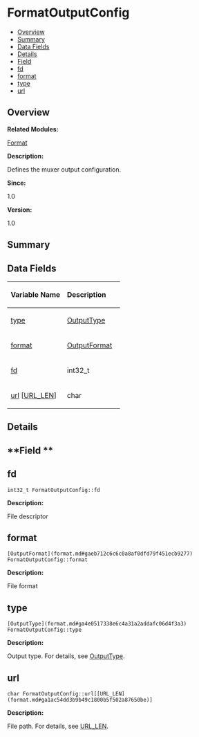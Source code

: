 # FormatOutputConfig<a name="EN-US_TOPIC_0000001055198128"></a>

-   [Overview](#section1927231751165631)
-   [Summary](#section1120045599165631)
-   [Data Fields](#pub-attribs)
-   [Details](#section754144248165631)
-   [Field](#section280343797165631)
-   [fd](#a06757484a244827b91183a40f636b2de)
-   [format](#a594a547d286a447681e983582c671a6a)
-   [type](#afdd8b72dc265610db88ed9893f673bb4)
-   [url](#a9ce729405e9489d021713689ed1ca17b)

## **Overview**<a name="section1927231751165631"></a>

**Related Modules:**

[Format](format.md)

**Description:**

Defines the muxer output configuration. 

**Since:**

1.0

**Version:**

1.0

## **Summary**<a name="section1120045599165631"></a>

## Data Fields<a name="pub-attribs"></a>

<a name="table602718143165631"></a>
<table><thead align="left"><tr id="row851408312165631"><th class="cellrowborder" valign="top" width="50%" id="mcps1.1.3.1.1"><p id="p2098985380165631"><a name="p2098985380165631"></a><a name="p2098985380165631"></a>Variable Name</p>
</th>
<th class="cellrowborder" valign="top" width="50%" id="mcps1.1.3.1.2"><p id="p662559948165631"><a name="p662559948165631"></a><a name="p662559948165631"></a>Description</p>
</th>
</tr>
</thead>
<tbody><tr id="row289274070165631"><td class="cellrowborder" valign="top" width="50%" headers="mcps1.1.3.1.1 "><p id="p320295669165631"><a name="p320295669165631"></a><a name="p320295669165631"></a><a href="formatoutputconfig.md#afdd8b72dc265610db88ed9893f673bb4">type</a></p>
</td>
<td class="cellrowborder" valign="top" width="50%" headers="mcps1.1.3.1.2 "><p id="p1263505984165631"><a name="p1263505984165631"></a><a name="p1263505984165631"></a><a href="format.md#ga4e0517338e6c4a31a2addafc06d4f3a3">OutputType</a> </p>
</td>
</tr>
<tr id="row2051427146165631"><td class="cellrowborder" valign="top" width="50%" headers="mcps1.1.3.1.1 "><p id="p1642869348165631"><a name="p1642869348165631"></a><a name="p1642869348165631"></a><a href="formatoutputconfig.md#a594a547d286a447681e983582c671a6a">format</a></p>
</td>
<td class="cellrowborder" valign="top" width="50%" headers="mcps1.1.3.1.2 "><p id="p562507639165631"><a name="p562507639165631"></a><a name="p562507639165631"></a><a href="format.md#gaeb712c6c6c0a8af0dfd79f451ecb9277">OutputFormat</a> </p>
</td>
</tr>
<tr id="row847482430165631"><td class="cellrowborder" valign="top" width="50%" headers="mcps1.1.3.1.1 "><p id="p10249826165631"><a name="p10249826165631"></a><a name="p10249826165631"></a><a href="formatoutputconfig.md#a06757484a244827b91183a40f636b2de">fd</a></p>
</td>
<td class="cellrowborder" valign="top" width="50%" headers="mcps1.1.3.1.2 "><p id="p1429592348165631"><a name="p1429592348165631"></a><a name="p1429592348165631"></a>int32_t </p>
</td>
</tr>
<tr id="row525605959165631"><td class="cellrowborder" valign="top" width="50%" headers="mcps1.1.3.1.1 "><p id="p451098205165631"><a name="p451098205165631"></a><a name="p451098205165631"></a><a href="formatoutputconfig.md#a9ce729405e9489d021713689ed1ca17b">url</a> [<a href="format.md#ga1ac54dd3b9b49c1800b5f502a87650be">URL_LEN</a>]</p>
</td>
<td class="cellrowborder" valign="top" width="50%" headers="mcps1.1.3.1.2 "><p id="p873189272165631"><a name="p873189272165631"></a><a name="p873189272165631"></a>char </p>
</td>
</tr>
</tbody>
</table>

## **Details**<a name="section754144248165631"></a>

## **Field **<a name="section280343797165631"></a>

## fd<a name="a06757484a244827b91183a40f636b2de"></a>

```
int32_t FormatOutputConfig::fd
```

 **Description:**

File descriptor 

## format<a name="a594a547d286a447681e983582c671a6a"></a>

```
[OutputFormat](format.md#gaeb712c6c6c0a8af0dfd79f451ecb9277) FormatOutputConfig::format
```

 **Description:**

File format 

## type<a name="afdd8b72dc265610db88ed9893f673bb4"></a>

```
[OutputType](format.md#ga4e0517338e6c4a31a2addafc06d4f3a3) FormatOutputConfig::type
```

 **Description:**

Output type. For details, see  [OutputType](format.md#ga4e0517338e6c4a31a2addafc06d4f3a3). 

## url<a name="a9ce729405e9489d021713689ed1ca17b"></a>

```
char FormatOutputConfig::url[[URL_LEN](format.md#ga1ac54dd3b9b49c1800b5f502a87650be)]
```

 **Description:**

File path. For details, see  [URL\_LEN](format.md#ga1ac54dd3b9b49c1800b5f502a87650be). 

